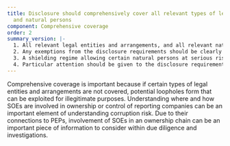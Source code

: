 ```yaml
---
title: Disclosure should comprehensively cover all relevant types of legal entities
  and natural persons
component: Comprehensive coverage
order: 2
summary_version: |-
  1. All relevant legal entities and arrangements, and all relevant natural persons (i.e. people), should be included in disclosures.
  2. Any exemptions from the disclosure requirements should be clearly defined and justified, and reassessed on an ongoing basis. Information on the basis for exemption should be collected, or the ownership of such entities should be collected elsewhere with comparable levels of quality and access (e.g. for publicly listed companies (PLCs)).
  3. A shielding regime allowing certain natural persons at serious risk (e.g. domestic abuse or kidnapping) to restrict the disclosure of certain information should be in place, and should be proportionate and justified.
  4. Particular attention should be given to the disclosure requirements relating to specific categories of companies, including state owned enterprises (SOEs) and PLCs listed on exchanges with insufficient disclosure requirements.
---
```


Comprehensive coverage is important because if certain types of legal entities and arrangements are not covered, potential loopholes form that can be exploited for illegitimate purposes. Understanding where and how SOEs are involved in ownership or control of reporting companies can be an important element of understanding corruption risk. Due to their connections to PEPs, involvement of SOEs in an ownership chain can be an important piece of information to consider within due diligence and investigations.
